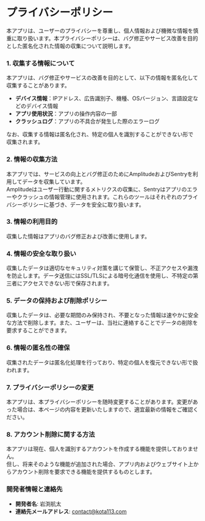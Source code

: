 # プライバシーポリシー

本アプリは、ユーザーのプライバシーを尊重し、個人情報および機微な情報を慎重に取り扱います。本プライバシーポリシーは、バグ修正やサービス改善を目的とした匿名化された情報の収集について説明します。

### 1. 収集する情報について

本アプリは、バグ修正やサービスの改善を目的として、以下の情報を匿名化して収集することがあります。

- **デバイス情報**：IPアドレス、広告識別子、機種、OSバージョン、言語設定などのデバイス情報
- **アプリ使用状況**：アプリの操作内容の一部
- **クラッシュログ**：アプリの不具合が発生した際のエラーログ

なお、収集する情報は匿名化され、特定の個人を識別することができない形で収集されます。

### 2. 情報の収集方法

本アプリでは、サービスの向上とバグ修正のためにAmplitudeおよびSentryを利用してデータを収集しています。  
Amplitudeはユーザー行動に関するメトリクスの収集に、Sentryはアプリのエラーやクラッシュの情報管理に使用されます。これらのツールはそれぞれのプライバシーポリシーに基づき、データを安全に取り扱います。

### 3. 情報の利用目的

収集した情報はアプリのバグ修正および改善に使用します。

### 4. 情報の安全な取り扱い

収集したデータは適切なセキュリティ対策を講じて保管し、不正アクセスや漏洩を防止します。データ送信にはSSL/TLSによる暗号化通信を使用し、不特定の第三者にアクセスできない形で保存されます。

### 5. データの保持および削除ポリシー

収集したデータは、必要な期間のみ保持され、不要となった情報は速やかに安全な方法で削除します。また、ユーザーは、当社に連絡することでデータの削除を要求することができます。

### 6. 情報の匿名性の確保

収集されたデータは匿名化処理を行っており、特定の個人を復元できない形で扱われます。

### 7. プライバシーポリシーの変更

本アプリは、本プライバシーポリシーを随時変更することがあります。変更があった場合は、本ページの内容を更新いたしますので、適宜最新の情報をご確認ください。

### 8. アカウント削除に関する方法

本アプリは現在、個人を識別するアカウントを作成する機能を提供しておりません。  
但し、将来そのような機能が追加された場合、アプリ内およびウェブサイト上からアカウント削除を要求できる機能を提供するものとします。

### 開発者情報と連絡先

- **開発者名**: 岩渕航太
- **連絡先メールアドレス**: contact@kota113.com
